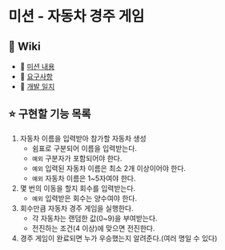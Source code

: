 # 미션 - 자동차 경주 게임

## 📌 Wiki

- 📍 [미션 내용](https://github.com/tonic523/java-racingcar-precourse/wiki/%EB%AF%B8%EC%85%98-%EB%82%B4%EC%9A%A9)
- 🧐 [요구사항](https://github.com/tonic523/java-racingcar-precourse/wiki/%EC%9A%94%EA%B5%AC%EC%82%AC%ED%95%AD)
- 📝 [개발 일지](https://github.com/tonic523/java-racingcar-precourse/wiki/%EA%B0%9C%EB%B0%9C-%EC%9D%BC%EC%A7%80)

## ⭐️ 구현할 기능 목록

1. 자동차 이름을 입력받아 참가할 자동차 생성
    - 쉼표로 구분되어 이름을 입력받는다.
    - `예외` 구분자가 포함되어야 한다.
    - `예외` 입력된 자동차 이름은 최소 2개 이상이어야 한다.
    - `예외` 자동차 이름은 1~5자여야 한다.
2. 몇 번의 이동을 할지 회수를 입력받는다.
    - `예외` 입력받은 회수는 양수여야 한다.
3. 회수만큼 자동차 경주 게임을 실행한다.
    - 각 자동차는 랜덤한 값(0~9)을 부여받는다.
    - 전진하는 조건(4 이상)에 맞으면 전진한다.
4. 경주 게임이 완료되면 누가 우승했는지 알려준다.(여러 명일 수 있다)
